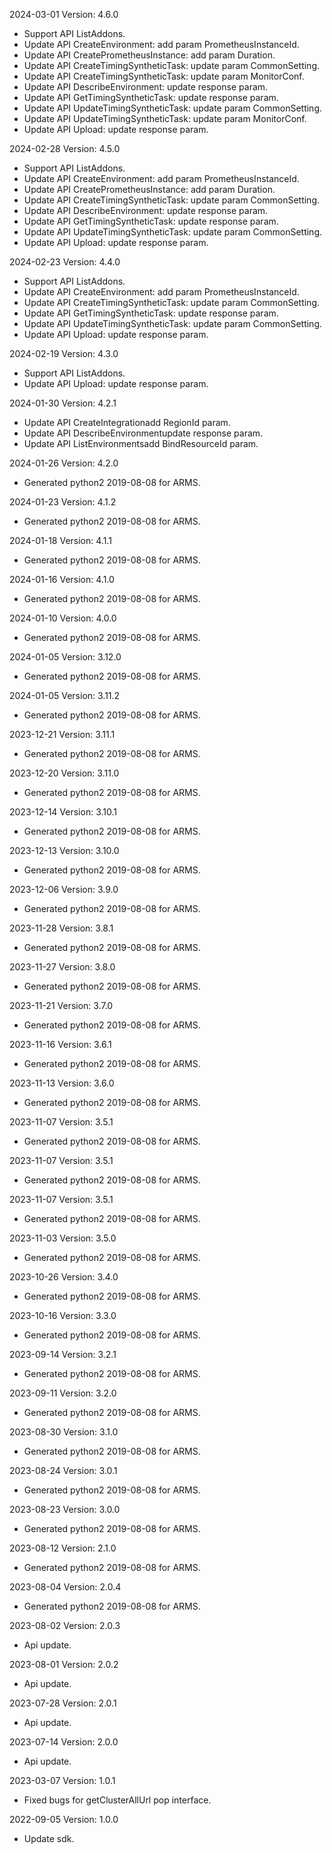 2024-03-01 Version: 4.6.0
- Support API ListAddons.
- Update API CreateEnvironment: add param PrometheusInstanceId.
- Update API CreatePrometheusInstance: add param Duration.
- Update API CreateTimingSyntheticTask: update param CommonSetting.
- Update API CreateTimingSyntheticTask: update param MonitorConf.
- Update API DescribeEnvironment: update response param.
- Update API GetTimingSyntheticTask: update response param.
- Update API UpdateTimingSyntheticTask: update param CommonSetting.
- Update API UpdateTimingSyntheticTask: update param MonitorConf.
- Update API Upload: update response param.


2024-02-28 Version: 4.5.0
- Support API ListAddons.
- Update API CreateEnvironment: add param PrometheusInstanceId.
- Update API CreatePrometheusInstance: add param Duration.
- Update API CreateTimingSyntheticTask: update param CommonSetting.
- Update API DescribeEnvironment: update response param.
- Update API GetTimingSyntheticTask: update response param.
- Update API UpdateTimingSyntheticTask: update param CommonSetting.
- Update API Upload: update response param.


2024-02-23 Version: 4.4.0
- Support API ListAddons.
- Update API CreateEnvironment: add param PrometheusInstanceId.
- Update API CreateTimingSyntheticTask: update param CommonSetting.
- Update API GetTimingSyntheticTask: update response param.
- Update API UpdateTimingSyntheticTask: update param CommonSetting.
- Update API Upload: update response param.


2024-02-19 Version: 4.3.0
- Support API ListAddons.
- Update API Upload: update response param.


2024-01-30 Version: 4.2.1
- Update API CreateIntegrationadd RegionId param.
- Update API DescribeEnvironmentupdate response param.
- Update API ListEnvironmentsadd BindResourceId param.


2024-01-26 Version: 4.2.0
- Generated python2 2019-08-08 for ARMS.

2024-01-23 Version: 4.1.2
- Generated python2 2019-08-08 for ARMS.

2024-01-18 Version: 4.1.1
- Generated python2 2019-08-08 for ARMS.

2024-01-16 Version: 4.1.0
- Generated python2 2019-08-08 for ARMS.

2024-01-10 Version: 4.0.0
- Generated python2 2019-08-08 for ARMS.

2024-01-05 Version: 3.12.0
- Generated python2 2019-08-08 for ARMS.

2024-01-05 Version: 3.11.2
- Generated python2 2019-08-08 for ARMS.

2023-12-21 Version: 3.11.1
- Generated python2 2019-08-08 for ARMS.

2023-12-20 Version: 3.11.0
- Generated python2 2019-08-08 for ARMS.

2023-12-14 Version: 3.10.1
- Generated python2 2019-08-08 for ARMS.

2023-12-13 Version: 3.10.0
- Generated python2 2019-08-08 for ARMS.

2023-12-06 Version: 3.9.0
- Generated python2 2019-08-08 for ARMS.

2023-11-28 Version: 3.8.1
- Generated python2 2019-08-08 for ARMS.

2023-11-27 Version: 3.8.0
- Generated python2 2019-08-08 for ARMS.

2023-11-21 Version: 3.7.0
- Generated python2 2019-08-08 for ARMS.

2023-11-16 Version: 3.6.1
- Generated python2 2019-08-08 for ARMS.

2023-11-13 Version: 3.6.0
- Generated python2 2019-08-08 for ARMS.

2023-11-07 Version: 3.5.1
- Generated python2 2019-08-08 for ARMS.

2023-11-07 Version: 3.5.1
- Generated python2 2019-08-08 for ARMS.

2023-11-07 Version: 3.5.1
- Generated python2 2019-08-08 for ARMS.

2023-11-03 Version: 3.5.0
- Generated python2 2019-08-08 for ARMS.

2023-10-26 Version: 3.4.0
- Generated python2 2019-08-08 for ARMS.

2023-10-16 Version: 3.3.0
- Generated python2 2019-08-08 for ARMS.

2023-09-14 Version: 3.2.1
- Generated python2 2019-08-08 for ARMS.

2023-09-11 Version: 3.2.0
- Generated python2 2019-08-08 for ARMS.

2023-08-30 Version: 3.1.0
- Generated python2 2019-08-08 for ARMS.

2023-08-24 Version: 3.0.1
- Generated python2 2019-08-08 for ARMS.

2023-08-23 Version: 3.0.0
- Generated python2 2019-08-08 for ARMS.

2023-08-12 Version: 2.1.0
- Generated python2 2019-08-08 for ARMS.

2023-08-04 Version: 2.0.4
- Generated python2 2019-08-08 for ARMS.

2023-08-02 Version: 2.0.3
- Api update.

2023-08-01 Version: 2.0.2
- Api update.

2023-07-28 Version: 2.0.1
- Api update.

2023-07-14 Version: 2.0.0
- Api update.

2023-03-07 Version: 1.0.1
- Fixed bugs for getClusterAllUrl pop interface.

2022-09-05 Version: 1.0.0
- Update sdk.

